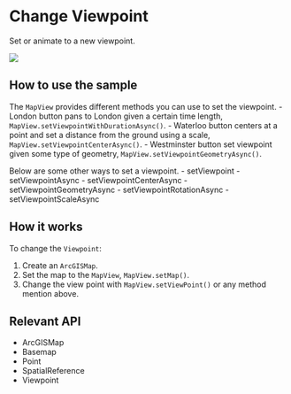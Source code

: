 <h1>Change Viewpoint</h1>

<p>Set or animate to a new viewpoint.</p>

<p><img src="ChangeViewpoint.png"/></p>

<h2>How to use the sample</h2>

<p>The <code>MapView</code> provides different methods you can use to set the viewpoint.
 - London button pans to London given a certain time length, <code>MapView.setViewpointWithDurationAsync()</code>.
 - Waterloo button centers at a point and set a distance from the ground using a scale, <code>MapView.setViewpointCenterAsync()</code>.
 - Westminster button set viewpoint given some type of geometry, <code>MapView.setViewpointGeometryAsync()</code>.</p>

<p>Below are some other ways to set a viewpoint.
 - setViewpoint
 - setViewpointAsync
 - setViewpointCenterAsync
 - setViewpointGeometryAsync
 - setViewpointRotationAsync
 - setViewpointScaleAsync</p>

<h2>How it works</h2>

<p>To change the <code>Viewpoint</code>:</p>

<ol>
 <li>Create an <code>ArcGISMap</code>. </li>
 <li>Set the map to the <code>MapView</code>, <code>MapView.setMap()</code>. </li>
 <li>Change the view point with <code>MapView.setViewPoint()</code> or any method mention above.</li>
</ol>

<h2>Relevant API</h2>

<ul>
 <li>ArcGISMap</li>
 <li>Basemap</li>
 <li>Point</li>
 <li>SpatialReference</li>
 <li>Viewpoint</li>
</ul>


